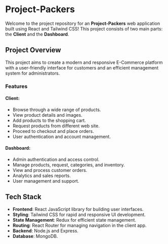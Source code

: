 # Project-Packers

Welcome to the project repository for an **Project-Packers** web application built using React and Tailwind CSS! This project consists of two main parts: the **Client** and the **Dashboard**.

## Project Overview

This project aims to create a modern and responsive E-Commerce platform with a user-friendly interface for customers and an efficient management system for administrators.

### Features

#### Client:
- Browse through a wide range of products.
- View product details and images.
- Add products to the shopping cart.
- Request products from different web site.
- Proceed to checkout and place orders.
- User authentication and account management.

#### Dashboard:
- Admin authentication and access control.
- Manage products, request, categories, and inventory.
- View and process customer orders.
- Analytics and sales reports.
- User management and support.

## Tech Stack

- **Frontend**: React JavaScript library for building user interfaces.
- **Styling**: Tailwind CSS for rapid and responsive UI development.
- **State Management**: Redux for efficient state management.
- **Routing**: React Router for managing navigation in the client app.
- **Backend**: Node.js and Express.
- **Database**: MongoDB.
